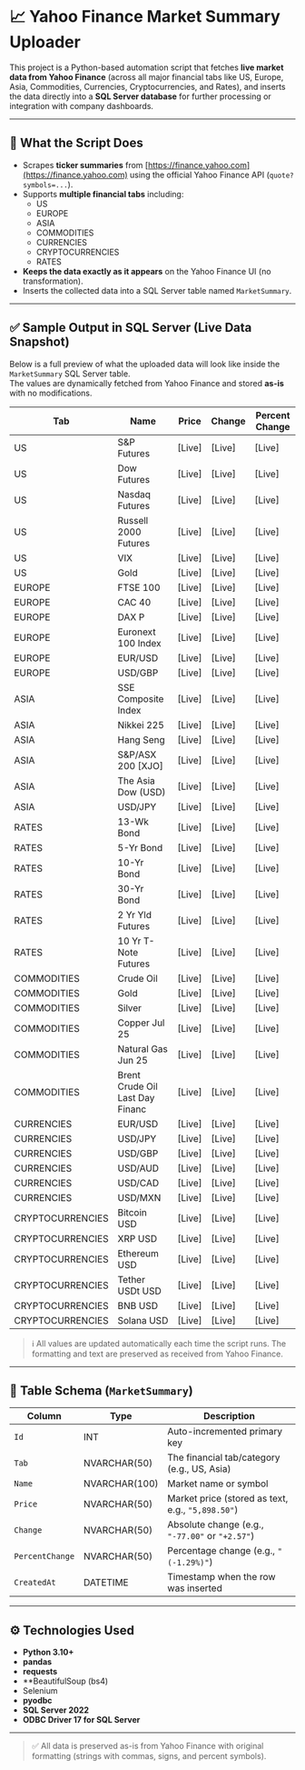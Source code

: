 # 📈 Yahoo Finance Market Summary Uploader

This project is a Python-based automation script that fetches **live market data from Yahoo Finance** (across all major financial tabs like US, Europe, Asia, Commodities, Currencies, Cryptocurrencies, and Rates), and inserts the data directly into a **SQL Server database** for further processing or integration with company dashboards.

---

## 🔧 What the Script Does

- Scrapes **ticker summaries** from [https://finance.yahoo.com](https://finance.yahoo.com) using the official Yahoo Finance API (`quote?symbols=...`).
- Supports **multiple financial tabs** including:
  - US
  - EUROPE
  - ASIA
  - COMMODITIES
  - CURRENCIES
  - CRYPTOCURRENCIES
  - RATES
- **Keeps the data exactly as it appears** on the Yahoo Finance UI (no transformation).
- Inserts the collected data into a SQL Server table named `MarketSummary`.

---

## ✅ Sample Output in SQL Server (Live Data Snapshot)

Below is a full preview of what the uploaded data will look like inside the `MarketSummary` SQL Server table.  
The values are dynamically fetched from Yahoo Finance and stored **as-is** with no modifications.

| Tab              | Name                               | Price   | Change   | Percent Change |
|------------------|------------------------------------|---------|----------|----------------|
| US               | S&P Futures                        | [Live]  | [Live]   | [Live]         |
| US               | Dow Futures                        | [Live]  | [Live]   | [Live]         |
| US               | Nasdaq Futures                     | [Live]  | [Live]   | [Live]         |
| US               | Russell 2000 Futures               | [Live]  | [Live]   | [Live]         |
| US               | VIX                                | [Live]  | [Live]   | [Live]         |
| US               | Gold                               | [Live]  | [Live]   | [Live]         |
| EUROPE           | FTSE 100                           | [Live]  | [Live]   | [Live]         |
| EUROPE           | CAC 40                             | [Live]  | [Live]   | [Live]         |
| EUROPE           | DAX P                              | [Live]  | [Live]   | [Live]         |
| EUROPE           | Euronext 100 Index                 | [Live]  | [Live]   | [Live]         |
| EUROPE           | EUR/USD                            | [Live]  | [Live]   | [Live]         |
| EUROPE           | USD/GBP                            | [Live]  | [Live]   | [Live]         |
| ASIA             | SSE Composite Index                | [Live]  | [Live]   | [Live]         |
| ASIA             | Nikkei 225                         | [Live]  | [Live]   | [Live]         |
| ASIA             | Hang Seng                          | [Live]  | [Live]   | [Live]         |
| ASIA             | S&P/ASX 200 [XJO]                  | [Live]  | [Live]   | [Live]         |
| ASIA             | The Asia Dow (USD)                 | [Live]  | [Live]   | [Live]         |
| ASIA             | USD/JPY                            | [Live]  | [Live]   | [Live]         |
| RATES            | 13-Wk Bond                         | [Live]  | [Live]   | [Live]         |
| RATES            | 5-Yr Bond                          | [Live]  | [Live]   | [Live]         |
| RATES            | 10-Yr Bond                         | [Live]  | [Live]   | [Live]         |
| RATES            | 30-Yr Bond                         | [Live]  | [Live]   | [Live]         |
| RATES            | 2 Yr Yld Futures                   | [Live]  | [Live]   | [Live]         |
| RATES            | 10 Yr T-Note Futures               | [Live]  | [Live]   | [Live]         |
| COMMODITIES      | Crude Oil                          | [Live]  | [Live]   | [Live]         |
| COMMODITIES      | Gold                               | [Live]  | [Live]   | [Live]         |
| COMMODITIES      | Silver                             | [Live]  | [Live]   | [Live]         |
| COMMODITIES      | Copper Jul 25                      | [Live]  | [Live]   | [Live]         |
| COMMODITIES      | Natural Gas Jun 25                 | [Live]  | [Live]   | [Live]         |
| COMMODITIES      | Brent Crude Oil Last Day Financ    | [Live]  | [Live]   | [Live]         |
| CURRENCIES       | EUR/USD                            | [Live]  | [Live]   | [Live]         |
| CURRENCIES       | USD/JPY                            | [Live]  | [Live]   | [Live]         |
| CURRENCIES       | USD/GBP                            | [Live]  | [Live]   | [Live]         |
| CURRENCIES       | USD/AUD                            | [Live]  | [Live]   | [Live]         |
| CURRENCIES       | USD/CAD                            | [Live]  | [Live]   | [Live]         |
| CURRENCIES       | USD/MXN                            | [Live]  | [Live]   | [Live]         |
| CRYPTOCURRENCIES | Bitcoin USD                        | [Live]  | [Live]   | [Live]         |
| CRYPTOCURRENCIES | XRP USD                            | [Live]  | [Live]   | [Live]         |
| CRYPTOCURRENCIES | Ethereum USD                       | [Live]  | [Live]   | [Live]         |
| CRYPTOCURRENCIES | Tether USDt USD                    | [Live]  | [Live]   | [Live]         |
| CRYPTOCURRENCIES | BNB USD                            | [Live]  | [Live]   | [Live]         |
| CRYPTOCURRENCIES | Solana USD                         | [Live]  | [Live]   | [Live]         |

> ℹ️ All values are updated automatically each time the script runs. The formatting and text are preserved as received from Yahoo Finance.



---

## 🧾 Table Schema (`MarketSummary`)

| Column         | Type         | Description                                      |
|----------------|--------------|--------------------------------------------------|
| `Id`           | INT          | Auto-incremented primary key                     |
| `Tab`          | NVARCHAR(50) | The financial tab/category (e.g., US, Asia)      |
| `Name`         | NVARCHAR(100)| Market name or symbol                            |
| `Price`        | NVARCHAR(50) | Market price (stored as text, e.g., `"5,898.50"`)|
| `Change`       | NVARCHAR(50) | Absolute change (e.g., `"-77.00"` or `"+2.57"`)  |
| `PercentChange`| NVARCHAR(50) | Percentage change (e.g., `"(-1.29%)"`)           |
| `CreatedAt`    | DATETIME     | Timestamp when the row was inserted              |

---

## ⚙️ Technologies Used

- **Python 3.10+**  
- **pandas**  
- **requests**  
- **BeautifulSoup (bs4)
- Selenium
- **pyodbc** 
- **SQL Server 2022**  
- **ODBC Driver 17 for SQL Server**  
---
> ✅ All data is preserved as-is from Yahoo Finance with original formatting (strings with commas, signs, and percent symbols).

